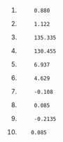 1)			0.880
2)			1.122
3)			135.335
4)			130.455
5)			6.937
6)			4.629
7)			-0.108
8)			0.085
9)			-0.2135
10)			0.085